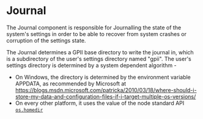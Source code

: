 Journal
===

The Journal component is responsible for Journalling the state of the system's settings
in order to be able to recover from system crashes or corruption of the settings state.

The Journal determines a GPII base directory to write the journal in, which is a subdirectory
of the user's settings directory named "gpii". The user's settings directory is determined
by a system dependent algorithm - 

* On Windows, the directory is determined by the environment variable APPDATA, as recommended
by Microsoft at https://blogs.msdn.microsoft.com/patricka/2010/03/18/where-should-i-store-my-data-and-configuration-files-if-i-target-multiple-os-versions/
* On every other platform, it uses the value of the node standard API [`os.homedir`](https://nodejs.org/api/os.html#os_os_homedir)

